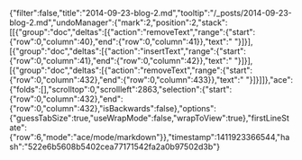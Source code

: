 {"filter":false,"title":"2014-09-23-blog-2.md","tooltip":"/_posts/2014-09-23-blog-2.md","undoManager":{"mark":2,"position":2,"stack":[[{"group":"doc","deltas":[{"action":"removeText","range":{"start":{"row":0,"column":40},"end":{"row":0,"column":41}},"text":" "}]}],[{"group":"doc","deltas":[{"action":"insertText","range":{"start":{"row":0,"column":41},"end":{"row":0,"column":42}},"text":" "}]}],[{"group":"doc","deltas":[{"action":"removeText","range":{"start":{"row":0,"column":432},"end":{"row":0,"column":433}},"text":" "}]}]]},"ace":{"folds":[],"scrolltop":0,"scrollleft":2863,"selection":{"start":{"row":0,"column":432},"end":{"row":0,"column":432},"isBackwards":false},"options":{"guessTabSize":true,"useWrapMode":false,"wrapToView":true},"firstLineState":{"row":6,"mode":"ace/mode/markdown"}},"timestamp":1411923366544,"hash":"522e6b5608b5402cea77171542fa2a0b97502d3b"}
